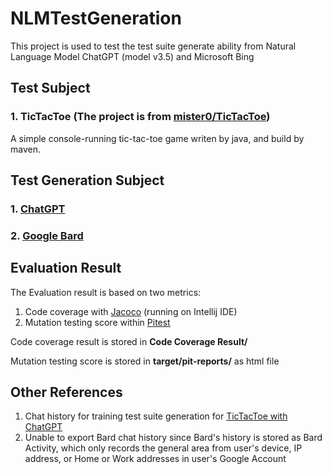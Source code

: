 # NLMTestGeneration
This project is used to test the test suite generate ability from Natural Language Model ChatGPT (model v3.5) and Microsoft Bing

## Test Subject
### 1. TicTacToe (The project is from [mister0/TicTacToe](https://github.com/mister0/TicTacToe))
A simple console-running tic-tac-toe game writen by java, and build by maven.


## Test Generation Subject
### 1. [ChatGPT](https://openai.com/blog/chatgpt)
### 2. [Google Bard](https://bard.google.com/)

## Evaluation Result
The Evaluation result is based on two metrics: 
1. Code coverage with [Jacoco](https://www.eclemma.org/jacoco/) (running on Intellij IDE)
2. Mutation testing score within [Pitest](https://pitest.org/) 

Code coverage result is stored in **Code Coverage Result/**

Mutation testing score is stored in **target/pit-reports/** as html file

## Other References
1. Chat history for training test suite generation for [TicTacToe with ChatGPT](https://chat.openai.com/share/ecae0df5-5d0e-42b9-bf17-c87882b1fb25)
2. Unable to export Bard chat history since Bard's history is stored as Bard Activity, which only records the general area from user's device, IP address, or Home or Work addresses in user's Google Account

